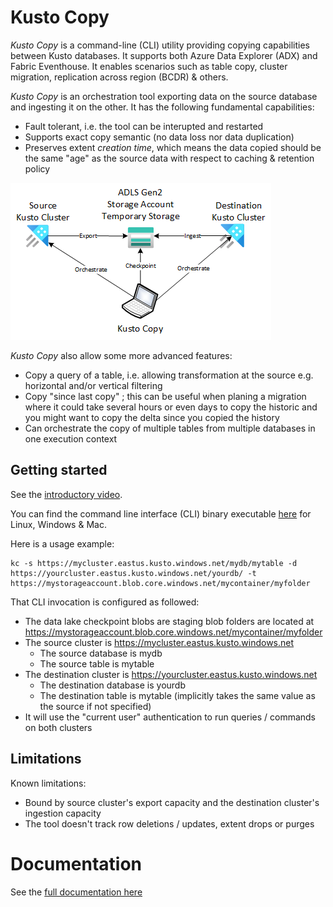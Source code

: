 #   Kusto Copy

*Kusto Copy* is a command-line (CLI) utility providing copying capabilities between Kusto databases.  It supports both Azure Data Explorer (ADX) and Fabric Eventhouse.  It enables scenarios such as table copy, cluster migration, replication across region (BCDR) & others.

*Kusto Copy* is an orchestration tool exporting data on the source database and ingesting it on the other.  It has the following fundamental capabilities:

* Fault tolerant, i.e. the tool can be interupted and restarted
* Supports exact copy semantic (no data loss nor data duplication)
* Preserves extent *creation time*, which means the data copied should be the same "age" as the source data with respect to caching & retention policy

![Architecture](documentation/artefacts/Architecture.png)

*Kusto Copy* also allow some more advanced features:

* Copy a query of a table, i.e. allowing transformation at the source e.g. horizontal and/or vertical filtering
* Copy "since last copy" ; this can be useful when planing a migration where it could take several hours or even days to copy the historic and you might want to copy the delta since you copied the history
* Can orchestrate the copy of multiple tables from multiple databases in one execution context

## Getting started

See the [introductory video](https://www.youtube.com/watch?v=5IxwTjSeqN4).

You can find the command line interface (CLI) binary executable [here](https://github.com/Azure/kusto-copy/releases) for Linux, Windows & Mac.

Here is a usage example:

```
kc -s https://mycluster.eastus.kusto.windows.net/mydb/mytable -d https://yourcluster.eastus.kusto.windows.net/yourdb/ -t https://mystorageaccount.blob.core.windows.net/mycontainer/myfolder
```

That CLI invocation is configured as followed:

* The data lake checkpoint blobs are staging blob folders are located at https://mystorageaccount.blob.core.windows.net/mycontainer/myfolder
* The source cluster is https://mycluster.eastus.kusto.windows.net
    * The source database is mydb
    * The source table is mytable
* The destination cluster is https://yourcluster.eastus.kusto.windows.net
    * The destination database is yourdb
    * The destination table is mytable (implicitly takes the same value as the source if not specified)
* It will use the "current user" authentication to run queries / commands on both clusters

## Limitations

Known limitations:

*   Bound by source cluster's export capacity and the destination cluster's ingestion capacity
*   The tool doesn't track row deletions / updates, extent drops or purges

# Documentation

See the [full documentation here](documentation/README.md)